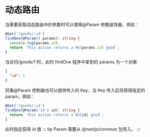 # 动态路由

当需要获取动态路由中的参数时可以使用@Param 参数装饰器，例如：

```typescript
@Get('/goods/:id')
findOne(@Param() params): string {
  console.log(params.id);
  return `This action returns a #${params.id} good`;
}

```

当访问/goods/1 时，此时 findOne 程序中拿到的 params 为一个对象

```json
{
  "id": 1
}
```

同事@Param 控制器也可以提供传入的 Key，当 Key 传入后将获得指定的 param，例如：

```typescript
@Get('/goods/:id')
findOne(@Param('id') id): string {
  return `This action returns a #${id} good`;
}

```

此时指定获得 id 值
::: tip
Param 需要从 @nestjs/common 包导入。
:::
